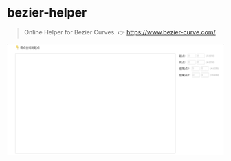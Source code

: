 # bezier-helper

> Online Helper for Bezier Curves.
👉  https://www.bezier-curve.com/

![](https://github.com/vq0599/bezier-helper/blob/master/static/show-case.gif)

